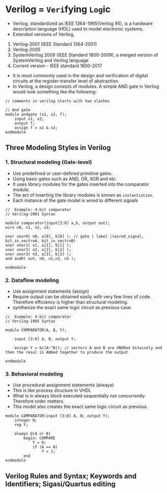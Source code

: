 # Verilog = `Veri`fying `Log`ic

* Verilog, standardized as IEEE 1364-1995(Verilog 95), is a hardware description language (HDL) used to model electronic systems.
* Extended versions of Verilog,

1. Verilog-2001 (IEEE Standard 1364-2001)
2. Verilog-2005
3. SystemVerilog 2009 (IEEE Standard 1800-2009), a merged version of SystemVerilog and Verilog language
4. Current version - IEEE standard 1800-2017

* It is most commonly used in the design and verification of digital circuits at the register-transfer level of abstraction.
* In Verilog, a design consists of modules.
A simple AND gate in Verilog would look something like the following:
```
// comments in verilog starts with two slashes

// And gate
module andgate (x1, x2, f);
	input x1, x2;
	output f;
	assign f = x1 & x2;
endmodule
```
## Three Modeling Styles in Verilog

### 1. Structural modeling (Gate-level)
* Use predefined or user-defined primitive gates.
* Using basic gates such as AND, OR, XOR and etc.
* It uses library modules for the gates inserted into the comparator module.
* The act of inserting the library modules is known as `instantiation`.
* Each instance of the gate model is wired to different signals
```
//  Example: 4-bit comparator
// Verilog-2001 Syntax

module comparator(input[3:0] a,b, output out);   
wire n0, n1, n2, n3;

xnor xnor0( n0, a[0], b[0] ); // gate | label |(wired_signal, bit_in_vectroA, bit_in_vectroB)
xnor xnor1( n1, a[1], b[1] );
xnor xnor2( n2, a[2], b[2] );
xnor xnor3( n3, a[3], b[3] );
and and0( out, n0, n1,n2, n3 );

endmodule

```
### 2. Dataflow modeling
* Use assignment statements (assign)
* Require output can be obtained easily with very few lines of code. Therefore efficiency is higher than structural modeling.
* synthesize the exact same logic circuit as previous case.
```
//  Example: 4-bit comparator
// Verilog-1995 Syntax

module COMPARATOR(A, B, Y);

	input [3:0] A, B, output Y;

	assign Y = &((A~^B)); // vectors A and B are XNORed bitwisely and then the resul is ANDed together to produce the output

endmodule

```

### 3. Behavioral modeling
* Use procedural assignment statements (always)
* This is like process structure in VHDL
* What is in always block executed sequentially not concurrently. Therefore order matters.
* This model also creates the exact same logic circuit as previous.
```
module COMPARATOR(input [3:0] A, B; output Y);
	integer N;
	reg Y;

	always @(A or B)
		begin: COMPARE
			Y = 0;
			if (A == B)
				Y = 1;
		end
endmodule
```
## Verilog Rules and Syntax; Keywords and Identifiers; Sigasi/Quartus editing
